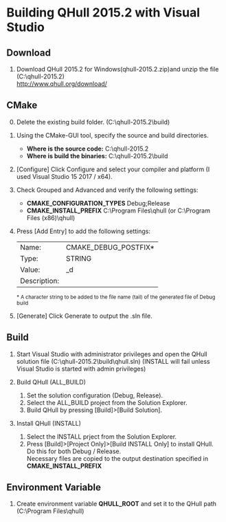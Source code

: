 Building QHull 2015.2 with Visual Studio
========================================

Download
--------
1. Download QHull 2015.2 for Windows(qhull-2015.2.zip)and unzip the file (C:\qhull-2015.2)  
   <http://www.qhull.org/download/>  


CMake  
-----
0. Delete the existing build folder. (C:\qhull-2015.2\build)  

1. Using the CMake-GUI tool, specify the source and build directories.     
    * **Where is the source code:**         C:\qhull-2015.2  
    * **Where is build the binaries:**      C:\qhull-2015.2\build  

2. [Configure] Click Configure and select your compiler and platform (I used Visual Studio 15 2017 / x64).   

3. Check Grouped and Advanced and verify the following settings:   
    * **CMAKE_CONFIGURATION_TYPES**         Debug;Release  
    * **CMAKE_INSTALL_PREFIX**              C:\Program Files\qhull (or C:\Program Files (x86)\qhull)  

4. Press [Add Entry] to add the following settings:
    <table>
      <tr>
        <td>Name:</td>
        <td>CMAKE_DEBUG_POSTFIX*</td>
      </tr>
      <tr>
        <td>Type:</td>
        <td>STRING</td>
      </tr>
      <tr>
        <td>Value:</td>
        <td>_d</td>
      </tr>
      <tr>
        <td>Description:</td>
        <td></td>
      </tr>
    </table>  
    <sup>* A character string to be added to the file name (tail) of the generated file of Debug build</sup> 

5. [Generate] Click Generate to output the .sln file.


Build  
-----
1. Start Visual Studio with administrator privileges and open the QHull solution file (C:\qhull-2015.2\build\qhull.sln)
   (INSTALL will fail unless Visual Studio is started with admin privileges)  

2. Build QHull (ALL_BUILD)  
    1. Set the solution configuration (Debug, Release).
    2. Select the ALL_BUILD project from the Solution Explorer.
    3. Build QHull by pressing [Build]>[Build Solution].    

3. Install QHull (INSTALL)  
    1. Select the INSTALL prject from the Solution Explorer. 
    2. Press [Build]>[Project Only]>[Build INSTALL Only] to install QHull. Do this for both Debug / Release.   
       Necessary files are copied to the output destination specified in **CMAKE_INSTALL_PREFIX**


Environment Variable
--------------------
1. Create environment variable **QHULL_ROOT** and set it to the QHull path (C:\Program Files\qhull)